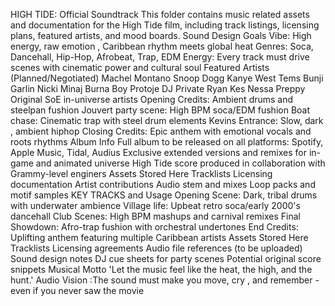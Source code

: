 HIGH TIDE: Official Soundtrack
This folder contains music related assets and documentation for the High Tide film, including track listings, licensing plans, featured artists, and mood boards.
Sound Design Goals
Vibe: High energy, raw emotion , Caribbean rhythm meets global heat
Genres: Soca, Dancehall, Hip-Hop, Afrobeat, Trap, EDM
Energy: Every track must drive scenes with cinematic power and cultural soul
Featured Artists (Planned/Negotiated)
Machel Montano
Snoop Dogg
Kanye West 
Tems
Bunji Garlin
Nicki Minaj
Burna Boy
Protoje
DJ Private Ryan
Kes
Nessa Preppy
Original SoE in-universe artists
Opening Credits: Ambient drums and steelpan fushion
Jouvert party scene: High BPM soca/EDM fushion
Boat chase: Cinematic trap with steel drum elements
Kevins Entrance: Slow, dark , ambient hiphop
Closing Credits: Epic anthem with emotional vocals and roots rhythms
Album Info
Full album to be released on all platforms: Spotify, Apple Music, Tidal, Audius
Exclusive extended versions and remixes for in-game and animated universe
High Tide score produced in collaboration with Grammy-level enginers
Assets Stored Here
Tracklists
Licensing documentation
Artist contributions
Audio stem and mixes
Loop packs and motif samples
KEY TRACKS and Usage
Opening Scene: Dark, tribal drums with underwater ambience
Village life: Upbeat retro soca/early 2000's dancehall
Club Scenes: High BPM mashups and carnival remixes
Final Showdown: Afro-trap fushion with orchestral undertones
End Credits: Uplifting anthem featuring multiple Caribbean artists
Assets Stored Here
Tracklists
Licensing agreements
Audio file references (to be uploaded)
Sound design notes
DJ cue sheets for party scenes
Potential original score snippets
Musical Motto
'Let the music feel like the heat, the high, and the hunt.'
Audio Vision
:The sound must make you move, cry , and remember - even if you never saw the movie
